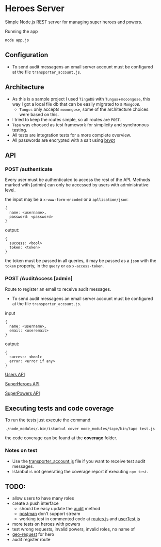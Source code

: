 # Heroes Server

Simple Node.js REST server for managing super heroes and powers.


Running the app
```
node app.js
```

## Configuration
- To send audit messagens an email server account must be configured at the file `transporter_account.js`.

## Architecture
- As this is a sample project I used `TingoDB` with `Tungus`+`mooongose`, this way I got a local file db that can be easily migrated to a `MongoDB`.
  - `Tungus` only accepts `mooongose`, some of the architecture choices were based on this.
- I tried to keep the routes simple, so all routes are `POST`.
- `Tape` was choosed as test framework for simplicity and synchronous testing.
- All tests are integration tests for a more complete overview.
- All passwords are encrypted with a salt using [brypt](https://www.npmjs.com/package/bcrypt)

## API
### POST /authenticate
Every user must be authenticated to access the rest of the API.
Methods marked with [admin] can only be accessed by users with administrative level.

the input may be a `x-www-form-encoded` or a `apllication/json`:
```
{
  name: <username>,
  password: <password>
}
```

output:
```
{
  success: <bool>
  token: <token>
}
```

the token must be passed in all queries, it may be passed as a `json` with the `token` property, in the `query` or as `x-access-token`.

### POST /AuditAccess [admin]
Route to register an email to receive audit messages.

- To send audit messagens an email server account must be configured at the file `transporter_account.js`.

input
```
{
  name: <username>,
  email: <useremail>
}
```

output:
```
{
  success: <bool>
  error: <error if any>
}
```

[Users API](Users.md)

[SuperHeroes API](SuperHeroesRoutes.md)

[SuperPowers API](SuperPowersRoutes.md)


## Executing tests and code coverage
To run the tests just execute the command:
```
./node_modules/.bin/istanbul cover node_modules/tape/bin/tape test.js
```
the code coverage can be found at the **coverage** folder.

### Notes on test
- Use the [transporter_account.js](app/transporter_account.js) file if you want to receive test audit messages.
- Istanbul is not generating the coverage report if executing ```npm test```.

## TODO:
- allow users to have many roles
- create a push interface
  - should be easy update the [audit](app/auditUtils.js) method
  - [postman](https://github.com/postmanlabs/postman-app-support/issues/278) don't support stream
  - working test in commented code at [routes.js](app/routes.js) and [userTest.js](spec/userTest.js)
- more tests on heroes with powers
- test wrong requests, invalid powers, invalid roles, no name of <entity>
- [geo-request](https://github.com/Automattic/mongoose/wiki/3.6-Release-Notes#geojson-support-mongodb--24) for hero
- audit register route
